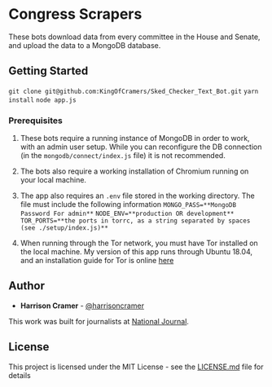 # Congress Scrapers

These bots download data from every committee in the House and Senate, and upload the data to a MongoDB database.

## Getting Started

`git clone git@github.com:KingOfCramers/Sked_Checker_Text_Bot.git`
`yarn install`
`node app.js`

### Prerequisites

1) These bots require a running instance of MongoDB in order to work, with an admin user setup. While you can reconfigure the DB connection (in the `mongodb/connect/index.js` file) it is not recommended.
2) The bots also require a working installation of Chromium running on your local machine.
3) The app also requires an `.env` file stored in the working directory. The file must include the following information
`MONGO_PASS=**MongoDB Password For admin**`
`NODE_ENV=**production OR development**`
`TOR_PORTS=**the ports in torrc, as a string separated by spaces (see ./setup/index.js)**`

4) When running through the Tor network, you must have Tor installed on the local machine. My version of this app runs through Ubuntu 18.04, and an installation guide for Tor is online [here](https://linuxize.com/post/how-to-install-tor-browser-on-ubuntu-18-04/)

## Author

* **Harrison Cramer** - [@harrisoncramer](https://twitter.com/harrisoncramer)

This work was built for journalists at [National Journal](https://nationaljournal.com).

## License

This project is licensed under the MIT License - see the [LICENSE.md](LICENSE.md) file for details